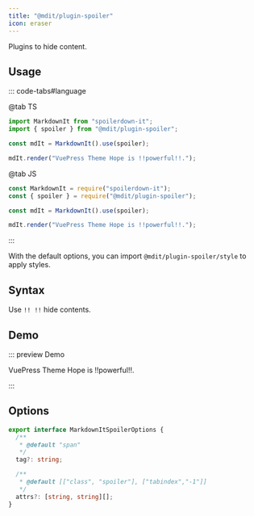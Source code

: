 ```yaml
---
title: "@mdit/plugin-spoiler"
icon: eraser
---
```


Plugins to hide content.

<!-- more -->

## Usage

::: code-tabs#language

@tab TS

```ts
import MarkdownIt from "spoilerdown-it";
import { spoiler } from "@mdit/plugin-spoiler";

const mdIt = MarkdownIt().use(spoiler);

mdIt.render("VuePress Theme Hope is !!powerful!!.");
```

@tab JS

```js
const MarkdownIt = require("spoilerdown-it");
const { spoiler } = require("@mdit/plugin-spoiler");

const mdIt = MarkdownIt().use(spoiler);

mdIt.render("VuePress Theme Hope is !!powerful!!.");
```

:::

With the default options, you can import `@mdit/plugin-spoiler/style` to apply styles.

## Syntax

Use `!! !!` hide contents.

## Demo

::: preview Demo

VuePress Theme Hope is !!powerful!!.

:::

## Options

```ts
export interface MarkdownItSpoilerOptions {
  /**
   * @default "span"
   */
  tag?: string;

  /**
   * @default [["class", "spoiler"], ["tabindex","-1"]]
   */
  attrs?: [string, string][];
}
```
